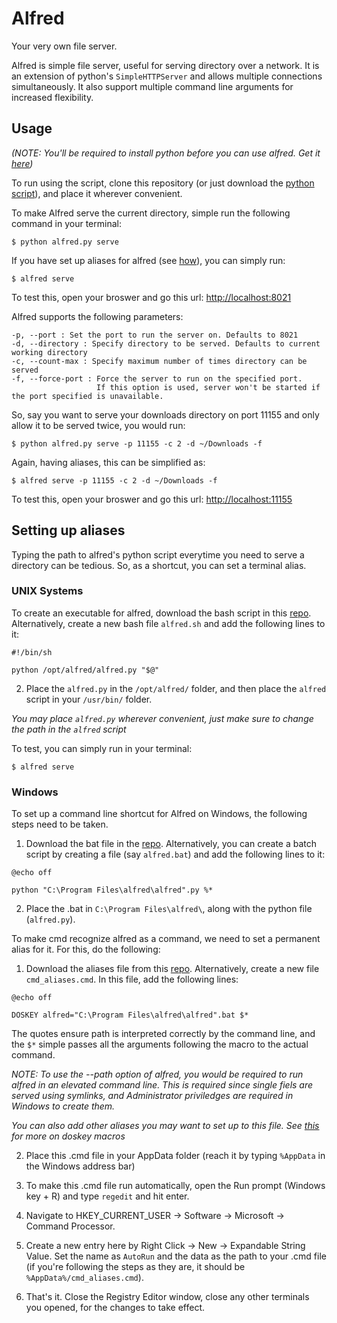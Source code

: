 # Alfred

Your very own file server.

Alfred is simple file server, useful for serving directory over a network. It is an extension of python's `SimpleHTTPServer` and allows multiple connections simultaneously. It also support multiple command line arguments for increased flexibility.

## Usage

*(NOTE: You'll be required to install python before you can use alfred. Get it [here](https://www.python.org/downloads/))*

To run using the script, clone this repository (or just download the [python script](https://github.com/TigerKid001/alfred/blob/master/alfred.py)), and place it wherever convenient.

To make Alfred serve the current directory, simple run the following command in your terminal:

```shell
$ python alfred.py serve
```

If you have set up aliases for alfred (see [how](https://github.com/TigerKid001/alfred#setting-up-aliases)), you can simply run:

```
$ alfred serve
```

To test this, open your broswer and go this url: [http://localhost:8021](http://localhost:8021)

Alfred supports the following parameters:

```
-p, --port : Set the port to run the server on. Defaults to 8021
-d, --directory : Specify directory to be served. Defaults to current working directory
-c, --count-max : Specify maximum number of times directory can be served
-f, --force-port : Force the server to run on the specified port.
                   If this option is used, server won't be started if the port specified is unavailable.
```

So, say you want to serve your downloads directory on port 11155 and only allow it to be served twice, you would run:

```shell
$ python alfred.py serve -p 11155 -c 2 -d ~/Downloads -f
```
Again, having aliases, this can be simplified as:

```shell
$ alfred serve -p 11155 -c 2 -d ~/Downloads -f
```

To test this, open your broswer and go this url: [http://localhost:11155](http://localhost:11155)

## Setting up aliases

Typing the path to alfred's python script everytime you need to serve a directory can be tedious. So, as a shortcut, you can set a terminal alias.

### UNIX Systems

To create an executable for alfred, download the bash script in this [repo](https://github.com/TigerKid001/alfred/blob/master/alfred). Alternatively, create a new bash file `alfred.sh` and add the following lines to it:
```
#!/bin/sh

python /opt/alfred/alfred.py "$@"
```
2. Place the `alfred.py` in the `/opt/alfred/` folder, and then place the `alfred` script in your `/usr/bin/` folder.

*You may place `alfred.py` wherever convenient, just make sure to change the path in the `alfred` script*

To test, you can simply run in your terminal:
```
$ alfred serve
```

### Windows

To set up a command line shortcut for Alfred on Windows, the following steps need to be taken.

1. Download the bat file in the [repo](https://github.com/TigerKid001/alfred/blob/master/alfred.bat). Alternatively, you can create a batch script by creating a file (say `alfred.bat`) and add the following lines to it:
```
@echo off

python "C:\Program Files\alfred\alfred".py %*
```

2. Place the .bat in `C:\Program Files\alfred\`, along with the python file (`alfred.py`).

To make cmd recognize alfred as a command, we need to set a permanent alias for it. For this, do the following:

1. Download the aliases file from this [repo](https://github.com/TigerKid001/alfred/blob/master/cmd_aliases.cmd). Alternatively, create a new file `cmd_aliases.cmd`. In this file, add the following lines:
```
@echo off

DOSKEY alfred="C:\Program Files\alfred\alfred".bat $*
```

The quotes ensure path is interpreted correctly by the command line, and the `$*` simple passes all the arguments following the macro to the actual command.

*NOTE: To use the --path option of alfred, you would be required to run alfred in an elevated command line. This is required since single fiels are served using symlinks,
and Administrator priviledges are required in Windows to create them.*

*You can also add other aliases you may want to set up to this file. See [this](https://en.wikipedia.org/wiki/DOSKEY#Usage) for more on doskey macros*

2. Place this .cmd file in your AppData folder (reach it by typing `%AppData` in the Windows address bar)

3. To make this .cmd file run automatically, open the Run prompt (Windows key + R) and type `regedit` and hit enter.

4. Navigate to HKEY_CURRENT_USER -> Software -> Microsoft -> Command Processor.

5. Create a new entry here by Right Click -> New -> Expandable String Value. Set the name as `AutoRun` and the data as the path to your .cmd file (if you're following the steps as they are, it should be `%AppData%/cmd_aliases.cmd`).

6. That's it. Close the Registry Editor window, close any other terminals you opened, for the changes to take effect.
